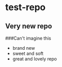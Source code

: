 test-repo
=========
## Very new repo

###Can't imagine this

* brand new
* sweet and soft
* great and lovely repo

